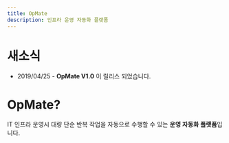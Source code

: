 ```yaml
---
title: OpMate
description: 인프라 운영 자동화 플랫폼
---
```


# 새소식

- 2019/04/25 - **OpMate V1.0** 이 릴리스 되었습니다.

# OpMate?

IT 인프라 운영시 대량 단순 반복 작업을 자동으로 수행할 수 있는 **운영 자동화 플랫폼**입니다.


